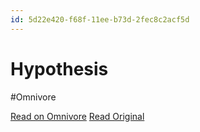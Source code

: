 ```yaml
---
id: 5d22e420-f68f-11ee-b73d-2fec8c2acf5d
---
```


# Hypothesis
#Omnivore

[Read on Omnivore](https://omnivore.app/me/hypothesis-18ec3b827bf)
[Read Original](https://hypothes.is/a/h8RDyPaJEe6dWouF8ex-BQ)

